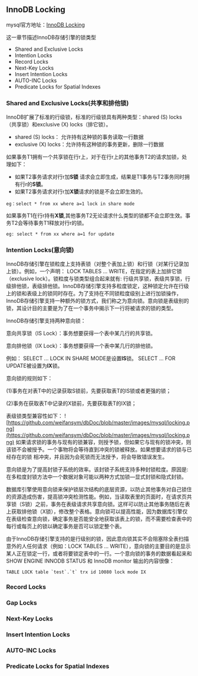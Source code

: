 ## InnoDB Locking
mysql官方地址：[InnoDB Locking](https://dev.mysql.com/doc/refman/5.7/en/innodb-locking.html)

这一章节描述InnoDB存储引擎的锁类型
* Shared and Exclusive Locks
* Intention Locks
* Record Locks
* Next-Key Locks
* Insert Intention Locks
* AUTO-INC Locks
* Predicate Locks for Spatial Indexes

### Shared and Exclusive Locks(共享和排他锁)
InnoDB扩展了标准的行级锁，标准的行级锁具有两种类型：shared (S) locks（共享锁）和exclusive (X) locks（排它锁）。
* shared (S) locks： 允许持有这种锁的事务读取一行数据
* exclusive (X) locks：允许持有这种锁的事务更新，删除一行数据

如果事务T1拥有一个共享锁在行r上，对于在行r上的其他事务T2的请求加锁，处理如下：
* 如果T2事务请求对行r加**S锁** 请求会立即生成，结果是T1事务与T2事务同时拥有行r的**S锁**。
* 如果T2事务请求对行r加**X锁**请求的锁是不会立即生效的。
```
eg：select * from xx where a=1 lock in share mode
```
如果事务T1在行r持有**X锁**,其他事务T2无论请求什么类型的锁都不会立即生效。事务T2会等待事务T1释放对行r的锁。
```
eg: select * from xx where a=1 for update
````

### Intention Locks(意向锁)
InnoDB存储引擎在锁粒度上支持表锁（对整个表加上锁）和行锁（对某行记录加上锁）。例如，一个声明： LOCK TABLES ... WRITE，在指定的表上加排它锁（exclusive lock）。锁粒度与锁类型组合起来就有: 行级共享锁，表级共享锁，行级排他锁，表级排他锁。InnoDB存储引擎支持多粒度锁定，这种锁定允许在行级上的锁和表级上的锁同时存在。为了支持在不同锁粒度级别上进行加锁操作，InnoDB存储引擎支持一种额外的锁方式，我们称之为意向锁。意向锁是表级别的锁，其设计目的主要是为了在一个事务中揭示下一行将被请求的锁的类型。

InnoDB存储引擎支持两种意向锁：

意向共享锁（IS Lock）：事务想要获得一个表中某几行的共享锁。

意向排他锁（IX Lock）：事务想要获得一个表中某几行的排他锁。

例如： SELECT ... LOCK IN SHARE MODE是设置**IS**锁。 SELECT ... FOR UPDATE被设置为**IX**锁。

意向锁的规则如下：

(1)事务在对表T中的记录获取S锁前，先要获取表T的IS锁或者更强的锁；

(2)事务在获取表T中记录的X锁前，先要获取表T的IX锁；

表级锁类型兼容性如下：
![https://github.com/weifansym/dbDoc/blob/master/images/mysql/locking.png](https://github.com/weifansym/dbDoc/blob/master/images/mysql/locking.png)
如果请求锁的事务与现有的锁兼容，则授予锁，但如果它与现有的锁冲突，则该锁不会被授予。一个事物将会等待直到冲突的锁被释放。如果想要请求的锁与已经存在的锁
相冲突，并且因为会死锁而无法授予，将会导致错误发生。

意向锁是为了提高封锁子系统的效率。该封锁子系统支持多种封锁粒度。原因是:在多粒度封锁方法中一个数据对象可能以两种方式加锁―显式封锁和隐式封锁。

数据库引擎使用意向锁来保护锁层次结构的底层资源，以防止其他事务对自己锁住的资源造成伤害，提高锁冲突检测性能。例如，当读取表里的页面时，在请求页共享锁（S锁）之前，事务在表级请求共享意向锁。这样可以防止其他事务随后在表上获取排他锁（X锁），修改整个表格。意向锁可以提高性能，因为数据库引擎仅在表级检查意向锁，确定事务是否能安全地获取该表上的锁，而不需要检查表中的每行或每页上的锁以确定事务是否可以锁定整个表。

由于InnoDB存储引擎支持的是行级别的锁，因此意向锁其实不会阻塞除全表扫描意外的人任何请求（例如：LOCK TABLES ... WRITE），意向锁的主要目的是显示某人正在锁定一行，或者将要锁定表中的一行。一个意向锁的事务的数据看起来和SHOW ENGINE INNODB STATUS 和 InnoDB monitor 输出的内容很像：
```
TABLE LOCK table `test`.`t` trx id 10080 lock mode IX
```

### Record Locks

### Gap Locks

### Next-Key Locks

### Insert Intention Locks

### AUTO-INC Locks

### Predicate Locks for Spatial Indexes

